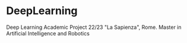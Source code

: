 # DeepLearning
Deep Learning Academic Project 22/23 "La Sapienza", Rome. 
Master in Artificial Intelligence and Robotics
